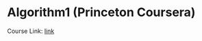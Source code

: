 # Algorithm1 (Princeton Coursera)

Course Link: [link](https://www.coursera.org/learn/algorithms-part1/home/welcome)
